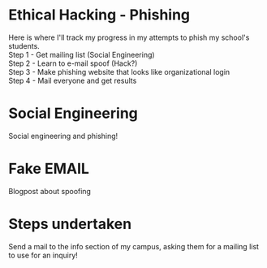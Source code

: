 # Ethical Hacking - Phishing
Here is where I'll track my progress in my attempts to phish my school's students. <br>
Step 1 - Get mailing list (Social Engineering) <br>
Step 2 - Learn to e-mail spoof (Hack?) <br>
Step 3 - Make phishing website that looks like organizational login <br>
Step 4 - Mail everyone and get results <br>

# Social Engineering
<a src="https://www.dionach.com/blog/social-engineering-and-phishing-email-attacks">Social engineering and phishing!</a>
# Fake EMAIL
<a src="https://dylan.tweney.com/2017/10/25/how-to-fake-an-email-from-almost-anyone-in-under-5-minutes/">Blogpost about spoofing</a>




# Steps undertaken
Send a mail to the info section of my campus, asking them for a mailing list to use for an inquiry!
